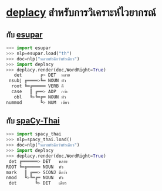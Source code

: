 # [deplacy](https://koichiyasuoka.github.io/deplacy/) สำหรับการวิเคราะห์ไวยากรณ์

## กับ [esupar](https://github.com/KoichiYasuoka/esupar)

```py
>>> import esupar
>>> nlp=esupar.load("th")
>>> doc=nlp("หลายหัวดีกว่าหัวเดียว")
>>> import deplacy
>>> deplacy.render(doc,WordRight=True)
   det       ╔> DET  หลาย
 nsubj ╔════>╚═ NOUN หัว
  root ╚═╔═════ VERB ดี
  case   ║ ╔══> ADP  กว่า
   obl   ╚>╚═╔═ NOUN หัว
nummod       ╚> NUM  เดียว
```

## กับ [spaCy-Thai](https://github.com/KoichiYasuoka/spaCy-Thai)

```py
>>> import spacy_thai
>>> nlp=spacy_thai.load()
>>> doc=nlp("หลายหัวดีกว่าหัวเดียว")
>>> import deplacy
>>> deplacy.render(doc,WordRight=True)
 det ╔══════> DET   หลาย
ROOT ╚═╔═════ NOUN  หัว
mark   ║ ╔══> SCONJ ดีกว่า
nmod   ╚>╚═╔═ NOUN  หัว
 det       ╚> DET   เดียว
```

